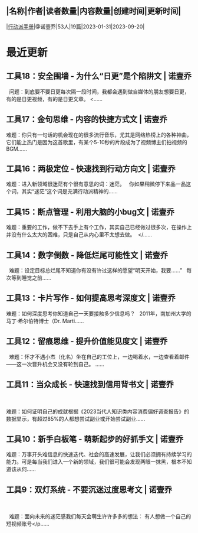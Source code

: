 |名称|作者|读者数量|内容数量|创建时间|更新时间|
---
|[行动派手册](https://xiaobot.net/p/clearmind?refer=0b133df9-27dc-423b-8101-639049001c13)|@诺壹乔|53人|19篇|2023-01-31|2023-09-20|

# 最近更新
## 工具18：安全围墙 - 为什么“日更”是个陷阱文 | 诺壹乔


&nbsp;
问题：到底要不要日更每次隔一段时间，我都会遇到做自媒体的朋友想要日更，有的是日更视频，有的是日更文章。
<......
## 工具17：金句思维 - 内容的快捷方式文 | 诺壹乔

难题：你只有一句话的机会现在的很多流行音乐，尤其是网络热榜上的各种神曲，它们能上热门是因为这首歌里，有某个5-10秒的片段成为了视频博主们拍视频的BGM......
## 工具16：两极定位 - 快速找到行动方向文 | 诺壹乔

难题：进入新领域很迷茫有个很有意思的词：迷茫。
&nbsp;
你如果稍微停下来品一品这个词，其实“迷茫”这个词是充满行动派精神的......
## 工具15：断点管理 - 利用大脑的小bug文 | 诺壹乔

难题：重要的工作，做不下去手上有个工作，其实自己已经做过很多次，在操作上并没有什么太大的困难，只是自己从内心里不太想去做。
&nbsp;</......
## 工具14：数字倒数 - 降低烂尾可能性文 | 诺壹乔

&nbsp;
难题：设定目标总烂尾不知道你有没有许过这样的愿望“明天开始，我要……”
&nbsp;
每次等到睡觉之前......
## 工具13：卡片写作 - 如何提高思考深度文 | 诺壹乔

难题：如何深度思考你知道自己一天要接触多少信息吗？
&nbsp;
2011年，南加州大学的马丁·希尔伯特博士（Dr. Marti......
## 工具12：留痕思维 - 提升价值能见度文 | 诺壹乔


&nbsp;
难题：怀才不遇小杰（化名）坐在自己的工位上，一边喝着水，一边查看着邮件——这一次晋升机会又没有轮到自己。
......
## 工具11：当众成长 - 快速找到信用背书文 | 诺壹乔
&nbsp;

难题：如何证明自己的成就根据《2023当代人知识类内容消费偏好调查报告》的数据显示，有超过85%的人都想尝试副业或开始尝试副业......
## 工具10：新手白板笔 - 萌新起步的好抓手文 | 诺壹乔

难题：万事开头难信息的快速迭代、社会的高速发展，让我们必须拥有持续学习的能力。可是每当我们进入一个新的领域，我们很可能会发现两眼一抹黑，根本不知道该从何......
## 工具9：双灯系统 - 不要沉迷过度思考文 | 诺壹乔
&nbsp;

&nbsp;
难题：面向未来的迷茫感我们每天会萌生许许多多的想法：
有人想做一个自己的短视频账号</p......

